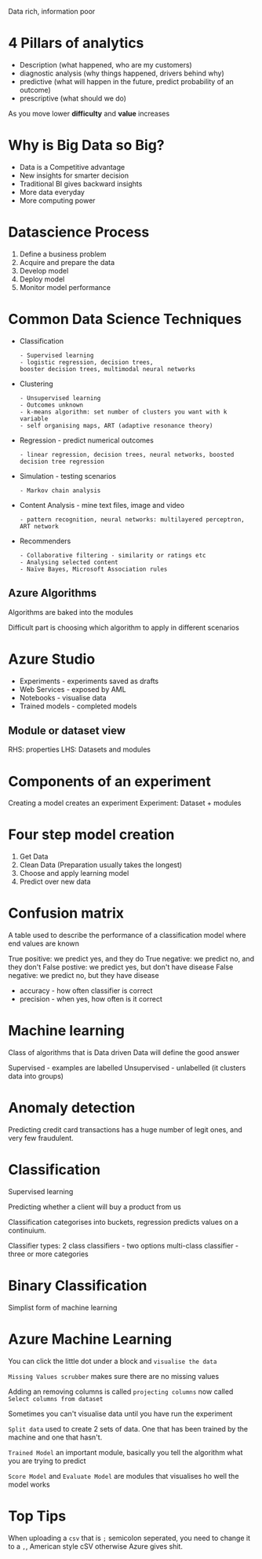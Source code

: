 


Data rich, information poor

# 4 Pillars of analytics

* Description (what happened, who are my customers)
* diagnostic analysis (why things happened, drivers behind why)
* predictive (what will happen in the future, predict probability of an outcome)
* prescriptive (what should we do)

As you move lower **difficulty** and **value** increases

# Why is Big Data so Big?

* Data is a Competitive advantage
* New insights for smarter decision
* Traditional BI gives backward insights
* More data everyday
* More computing power

# Datascience Process

1. Define a business problem
2. Acquire and prepare the data
3. Develop model
4. Deploy model
5. Monitor model performance

# Common Data Science Techniques

* Classification

  ```
  - Supervised learning
  - logistic regression, decision trees,
  booster decision trees, multimodal neural networks
  ```

* Clustering

  ```
  - Unsupervised learning
  - Outcomes unknown
  - k-means algorithm: set number of clusters you want with k variable
  - self organising maps, ART (adaptive resonance theory)
  ```
* Regression - predict numerical outcomes

  ```
  - linear regression, decision trees, neural networks, boosted decision tree regression
  ```
* Simulation - testing scenarios

  ```
  - Markov chain analysis
  ```

* Content Analysis - mine text files, image and video

  ```
  - pattern recognition, neural networks: multilayered perceptron, ART network
  ```

* Recommenders

  ```
  - Collaborative filtering - similarity or ratings etc
  - Analysing selected content
  - Naïve Bayes, Microsoft Association rules
  ```

## Azure Algorithms

Algorithms are baked into the modules

Difficult part is choosing which algorithm to apply in different scenarios

# Azure Studio

* Experiments - experiments saved as drafts
* Web Services - exposed by AML
* Notebooks - visualise data
* Trained models - completed models

## Module or dataset view

RHS: properties
LHS: Datasets and modules

# Components of an experiment

Creating a model creates an experiment
Experiment: Dataset + modules

# Four step model creation

1. Get Data
2. Clean Data (Preparation usually takes the longest)
3. Choose and apply learning model
4. Predict over new data

# Confusion matrix

A table used to describe the performance of a classification model where end values are known

True positive: we predict yes, and they do
True negative: we predict no, and they don't
False postive: we predict yes, but don't have disease
False negative: we predict no, but they have disease

* accuracy - how often classifier is correct
* precision - when yes, how often is it correct

# Machine learning

Class of algorithms that is Data driven
Data will define the good answer

Supervised - examples are labelled
Unsupervised - unlabelled (it clusters data into groups)

# Anomaly detection

Predicting credit card transactions has a huge number of legit ones,
and very few fraudulent.

# Classification

Supervised learning

Predicting whether a client will buy a product from us

Classification categorises into buckets, regression predicts values on a continuium.

Classifier types:
2 class classifiers - two options
multi-class classifier - three or more categories

# Binary Classification

Simplist form of machine learning


# Azure Machine Learning

You can click the little dot under a block and `visualise the data`

`Missing Values scrubber` makes sure there are no missing values

Adding an removing columns is called `projecting columns` now called `Select columns from dataset`

Sometimes you can't visualise data until you have run the experiment

`Split data` used to create 2 sets of data. One that has been trained by the machine and one that hasn't.

`Trained Model` an important module, basically you tell the algorithm what you are trying to predict

`Score Model` and `Evaluate Model` are modules that visualises ho well the model works

# Top Tips

When uploading a `csv` that is `;` semicolon seperated, you need to change it to a `,`, American style cSV otherwise Azure gives shit.
